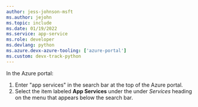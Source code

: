 ```yaml
---
author: jess-johnson-msft
ms.author: jejohn
ms.topic: include
ms.date: 01/19/2022
ms.service: app-service
ms.role: developer
ms.devlang: python
ms.azure.devx-azure-tooling: ['azure-portal']
ms.custom: devx-track-python
---
```


In the Azure portal:

   1. Enter "app services" in the search bar at the top of the Azure portal.
   1. Select the item labeled **App Services** under the under *Services* heading on the menu that appears below the search bar.